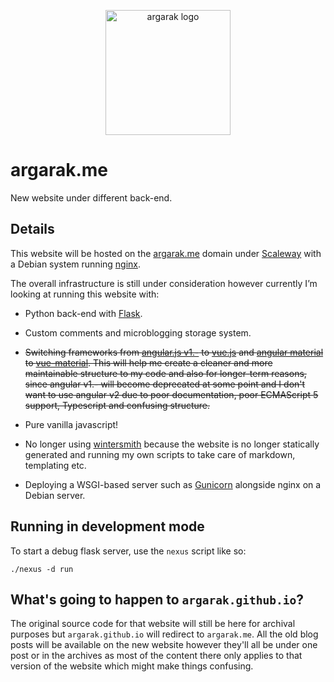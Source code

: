 <p align="center">
<img alt="argarak logo" width="200" src="https://avatars0.githubusercontent.com/u/13645600?v=4&u=bbad39bf950f806b60068338aba09aa536d94fb6&s=400">
</p>

# argarak.me
New website under different back-end.

## Details

This website will be hosted on the [argarak.me](http://argarak.me/) domain under [Scaleway](https://www.scaleway.com/) with a Debian system running [nginx](http://nginx.org/).

The overall infrastructure is still under consideration however currently I’m looking at running this website with:

* Python back-end with [Flask](http://flask.pocoo.org/).

* Custom comments and microblogging storage system.

* ~~Switching frameworks from [angular.js v1.-](https://angularjs.org/) to [vue.js](https://github.com/vuejs/vue) and [angular material](https://material.angularjs.org/latest/) to [vue-material](https://github.com/vuematerial/vue-material). This will help me create a cleaner and more maintainable structure to my code and also for longer-term reasons, since angular v1.- will become deprecated at some point and I don't want to use angular v2 due to poor documentation, poor ECMAScript 5 support, Typescript and confusing structure.~~

* Pure vanilla javascript!

* No longer using [wintersmith](http://wintersmith.io/) because the website is no longer statically generated and running my own scripts to take care of markdown, templating etc.

* Deploying a WSGI-based server such as [Gunicorn](http://gunicorn.org) alongside nginx on a Debian server.

## Running in development mode

To start a debug flask server, use the `nexus` script like so:

`./nexus -d run`

## What's going to happen to `argarak.github.io`?

The original source code for that website will still be here for archival purposes but `argarak.github.io` will redirect to `argarak.me`. All the old blog posts will be available on the new website however they'll all be under one post or in the archives as most of the content there only applies to that version of the website which might make things confusing.
